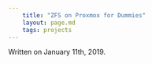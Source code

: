 ```yaml
---
    title: "ZFS on Proxmox for Dummies"
    layout: page.md
    tags: projects
---
```


Written on January 11th, 2019.